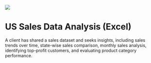 ![ ](![image](https://github.com/user-attachments/assets/43806b5b-60c1-4dba-834c-ca3e284742c9)
)

# US Sales Data Analysis (Excel)
A client has shared a sales dataset and seeks insights, including sales trends over time, state-wise sales comparison, monthly sales analysis, identifying top-profit customers, and evaluating product category performance.
